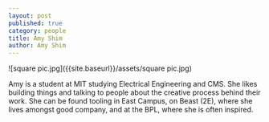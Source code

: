 ```yaml
---
layout: post
published: true
category: people
title: Amy Shim
author: Amy Shim
---
```

![square pic.jpg]({{site.baseurl}}/assets/square pic.jpg)

Amy is a student at MIT studying Electrical Engineering and CMS. She likes building things and talking to people about the creative process behind their work. She can be found tooling in East Campus, on Beast (2E), where she lives amongst good company, and at the BPL, where she is often inspired.
